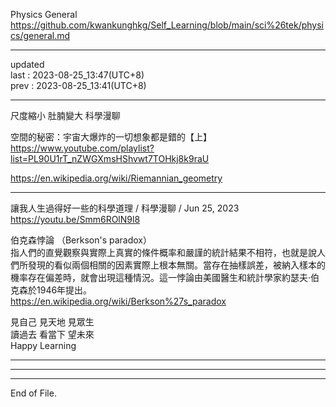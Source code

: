 Physics General  
  https://github.com/kwankunghkg/Self_Learning/blob/main/sci%26tek/physics/general.md

----------------------------------------  
  
updated  
last : 2023-08-25_13:47(UTC+8)  
prev : 2023-08-25_13:41(UTC+8)  
  
----------------------------------------  
  
尺度縮小 肚腩變大 科學漫聊  
  
空間的秘密：宇宙大爆炸的一切想象都是錯的【上】   
https://www.youtube.com/playlist?list=PL90U1rT_nZWGXmsHShvwt7TOHkj8k9raU  
  
https://en.wikipedia.org/wiki/Riemannian_geometry  
  
    
----------------------------------------  
  
讓我人生過得好一些的科學道理 / 科學漫聊 / Jun 25, 2023  
https://youtu.be/Smm6ROlN9l8  

伯克森悖論 （Berkson's paradox）  
	指人們的直覺觀察與實際上真實的條件概率和嚴謹的統計結果不相符，也就是說人們所發現的看似兩個相關的因素實際上根本無關。當存在抽樣誤差，被納入樣本的機率存在偏差時，就會出現這種情況。這一悖論由美國醫生和統計學家約瑟夫·伯克森於1946年提出。  
  https://en.wikipedia.org/wiki/Berkson%27s_paradox  
  
見自己 見天地 見眾生  
讀過去 看當下 望未來  
Happy Learning  
  
  
----------------------------------------  
  
  
  
----------------------------------------  
  
  
  
----------------------------------------  
End of File.  
